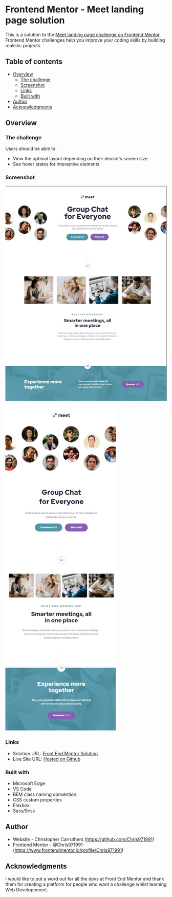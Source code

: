 # Frontend Mentor - Meet landing page solution

This is a solution to the [Meet landing page challenge on Frontend Mentor](https://www.frontendmentor.io/challenges/meet-landing-page-rbTDS6OUR). Frontend Mentor challenges help you improve your coding skills by building realistic projects.

## Table of contents

- [Overview](#overview)
  - [The challenge](#the-challenge)
  - [Screenshot](#screenshot)
  - [Links](#links)
  - [Built with](#built-with)
- [Author](#author)
- [Acknowledgments](#acknowledgments)

## Overview

### The challenge

Users should be able to:

- View the optimal layout depending on their device's screen size
- See hover states for interactive elements

### Screenshot

![Desktop](./assets/Screenshot_1.jpg)
![Tablet/Mobile](./assets/Screenshot_2.jpg)

### Links

- Solution URL: [Front End Mentor Solution](https://www.frontendmentor.io/solutions/meet-landing-page-kR4a3BSeg)
- Live Site URL: [Hosted on Github](https://chris971991.github.io/meet-landing-page/)

### Built with

- Microsoft Edge
- VS Code
- BEM class naming convention
- CSS custom properties
- Flexbox
- Sass/Scss

## Author

- Website - Christopher Carruthers (https://github.com/Chris971991)
- Frontend Mentor - @Chris971991 (https://www.frontendmentor.io/profile/Chris971991)

## Acknowledgments

I would like to put a word out for all the devs at Front End Mentor and thank them for creating a platform for people who want a challenge whilst learning Web Developement.
